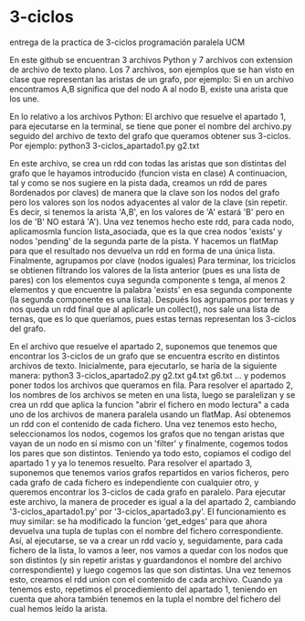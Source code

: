 # 3-ciclos
entrega de la practica de 3-ciclos programación paralela UCM

En este github se encuentran 3 archivos Python y 7 archivos con extension de archivo de texto plano.
Los 7 archivos, son ejemplos que se han visto en clase que representan las aristas de un grafo, por ejemplo:
  Si en un archivo encontramos A,B significa que del nodo A al nodo B, existe una arista que los une.
  
En lo relativo a los archivos Python:
  El archivo que resuelve el apartado 1, para ejecutarse en la terminal, se tiene que poner el nombre del archivo.py seguido del 
  archivo de texto del grafo que queramos obtener sus 3-ciclos. Por ejemplo: python3 3-ciclos_apartado1.py g2.txt
  
  En este archivo, se crea un rdd con todas las aristas que son distintas del grafo que le hayamos introducido (funcion vista en clase)
  A continuacion, tal y como se nos sugiere en la pista dada, creamos un rdd de pares 8ordenados por claves) de manera que la clave son
  los nodos del grafo pero los valores son los nodos adyacentes al valor de la clave (sin repetir. Es decir, si tenemos la arista 'A,B',
  en los valores de 'A' estará 'B' pero en los de 'B' NO estará 'A').
  Una vez tenemos hecho este rdd, para cada nodo, aplicamosmla funcion lista_asociada, que es la que crea nodos 'exists' y nodos 'pending'
  de la segunda parte de la pista. Y hacemos un flatMap para que el resultado nos devuelva un rdd en forma de una única lista. Finalmente, agrupamos por clave (nodos iguales)
  Para terminar, los triciclos se obtienen filtrando los valores de la lista anterior (pues es una lista de pares) con los elementos cuya segunda componente s tenga, al menos 2 elementos y que encuentre la palabra 'exists' en esa segunda componente (la segunda componente es una lista). Después los agrupamos por ternas y nos queda un rdd final que al aplicarle un collect(), nos sale una lista de ternas, que es lo que queríamos, pues estas ternas representan los 3-ciclos del grafo.
  
  En el archivo que resuelve el apartado 2, suponemos que tenemos que encontrar los 3-ciclos de un grafo que se encuentra escrito
  en distintos archivos de texto. Inicialmente, para ejecutarlo, se haría de la siguiente manera: python3 3-ciclos_apartado2.py g2.txt g4.txt g6.txt ... y podemos poner todos los archivos que queramos en fila.
  Para resolver el apartado 2, los nombres de los archivos se meten en una lista, luego se paralelizan y se crea un rdd que aplica la funcion "abrir el fichero en modo lectura" a cada uno de los archivos de manera paralela usando un flatMap. Así obtenemos un rdd con el contenido de cada fichero.
  Una vez tenemos esto hecho, seleccionamos los nodos, cogemos los grafos que no tengan aristas que vayan de un nodo en sí mismo con un 'filter' y finalmente, cogemos todos los pares que son distintos. Teniendo ya todo esto, copiamos el codigo del apartado 1 y ya lo tenemos resuelto.
  Para resolver el apartado 3, suponemos que tenemos varios grafos repartidos en varios ficheros, pero cada grafo de cada fichero es independiente con cualquier otro, y queremos encontrar los 3-ciclos de cada grafo en paralelo. Para ejecutar este archivo, la manera de proceder es igual a la del apartado 2, cambiando '3-ciclos_apartado1.py' por '3-ciclos_apartado3.py'.
  El funcionamiento es muy similar: se ha modificado la funcion 'get_edges' para que ahora devuelva una tupla de tuplas con el nombre del fichero correspondiente. Así, al ejecutarse, se va a crear un rdd vacío y, seguidamente, para cada fichero de la lista, lo vamos a leer, nos vamos a quedar con los nodos que son distintos (y sin repetir aristas y guardandonos el nombre del archivo correspondiente) y luego cogemos las que son distintas.
  Una vez tenemos esto, creamos el rdd union con el contenido de cada archivo. Cuando ya tenemos esto, repetimos el procediemiento del apartado 1, teniendo en cuenta que ahora también tenemos en la tupla el nombre del fichero del cual hemos leído la arista.
